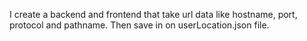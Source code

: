 I create a backend and frontend that take url data like hostname, port, protocol and pathname. Then save in on userLocation.json file.
